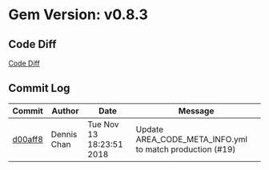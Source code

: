 # Gem Version: v0.8.3

## Code Diff

[Code Diff](https://github.com/Spokeo/geolookup/compare/v0.8.2...v0.8.3)

## Commit Log

Commit | Author | Date | Message
--- | --- | --- | ---
[d00aff8](https://github.com/Spokeo/geolookup/commit/d00aff8) | Dennis Chan | Tue Nov 13 18:23:51 2018 | Update AREA_CODE_META_INFO.yml to match production (#19)
